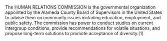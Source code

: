 The HUMAN RELATIONS COMMISSION is the governmental organization appointed by the Alameda County Board of Supervisors in the United States to advise them on community issues including education, employment, and public safety. The commission has power to conduct studies on current intergroup conditions, provide recommendations for volatile situations, and propose long-term solutions to promote acceptance of diversity.[1]
